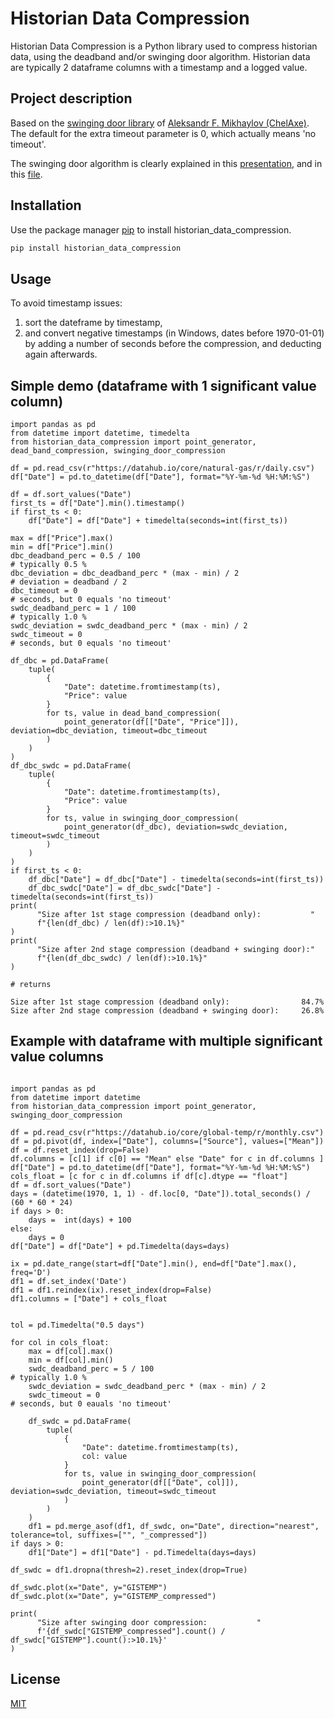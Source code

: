 # Historian Data Compression

Historian Data Compression is a Python library used to compress historian data, using the deadband and/or swinging door algorithm.
Historian data are typically 2 dataframe columns with a timestamp and a logged value.

## Project description

Based on the [swinging door library](https://pypi.org/project/swinging-door/) of [Aleksandr F. Mikhaylov (ChelAxe)](mailto:chelaxe@gmail.com).
The default for the extra timeout parameter is 0, which actually means 'no timeout'.

The swinging door algorithm is clearly explained in this [presentation](https://slideplayer.com/slide/3884/),
and in this [file](https://spiral.imperial.ac.uk/bitstream/10044/1/14604/2/ThornhillEtAlCompressionJPC2004.pdf).

## Installation

Use the package manager [pip](https://pypi.org/project/historian-data-compression/) to install historian_data_compression.

```bash
pip install historian_data_compression
```

## Usage

To avoid timestamp issues:

   1.  sort the dateframe by timestamp,
   2.  and convert negative timestamps (in Windows, dates before 1970-01-01) by adding a number of seconds before the compression, and deducting again afterwards.

## Simple demo (dataframe with 1 significant value column)

``` {.python}
import pandas as pd
from datetime import datetime, timedelta
from historian_data_compression import point_generator, dead_band_compression, swinging_door_compression

df = pd.read_csv(r"https://datahub.io/core/natural-gas/r/daily.csv")
df["Date"] = pd.to_datetime(df["Date"], format="%Y-%m-%d %H:%M:%S")

df = df.sort_values("Date")
first_ts = df["Date"].min().timestamp()
if first_ts < 0:
    df["Date"] = df["Date"] + timedelta(seconds=int(first_ts))

max = df["Price"].max()
min = df["Price"].min()
dbc_deadband_perc = 0.5 / 100                                                                       # typically 0.5 %
dbc_deviation = dbc_deadband_perc * (max - min) / 2                                                 # deviation = deadband / 2
dbc_timeout = 0                                                                                     # seconds, but 0 equals 'no timeout'
swdc_deadband_perc = 1 / 100                                                                        # typically 1.0 %
swdc_deviation = swdc_deadband_perc * (max - min) / 2     
swdc_timeout = 0                                                                                    # seconds, but 0 equals 'no timeout'

df_dbc = pd.DataFrame(
    tuple(
        {
            "Date": datetime.fromtimestamp(ts),
            "Price": value
        }
        for ts, value in dead_band_compression(
            point_generator(df[["Date", "Price"]]), deviation=dbc_deviation, timeout=dbc_timeout
        )
    )
)
df_dbc_swdc = pd.DataFrame(
    tuple(
        {
            "Date": datetime.fromtimestamp(ts),
            "Price": value
        }
        for ts, value in swinging_door_compression(
            point_generator(df_dbc), deviation=swdc_deviation, timeout=swdc_timeout
        )
    )
)
if first_ts < 0:
    df_dbc["Date"] = df_dbc["Date"] - timedelta(seconds=int(first_ts))
    df_dbc_swdc["Date"] = df_dbc_swdc["Date"] - timedelta(seconds=int(first_ts))
print(
      "Size after 1st stage compression (deadband only):           "
      f"{len(df_dbc) / len(df):>10.1%}"
)
print(
      "Size after 2nd stage compression (deadband + swinging door):"
      f"{len(df_dbc_swdc) / len(df):>10.1%}"
)

# returns

Size after 1st stage compression (deadband only):                84.7%
Size after 2nd stage compression (deadband + swinging door):     26.8%

```

## Example with dataframe with multiple significant value columns

``` {.python}

import pandas as pd
from datetime import datetime
from historian_data_compression import point_generator, swinging_door_compression

df = pd.read_csv(r"https://datahub.io/core/global-temp/r/monthly.csv")
df = pd.pivot(df, index=["Date"], columns=["Source"], values=["Mean"])
df = df.reset_index(drop=False)
df.columns = [c[1] if c[0] == "Mean" else "Date" for c in df.columns ]
df["Date"] = pd.to_datetime(df["Date"], format="%Y-%m-%d %H:%M:%S")
cols_float = [c for c in df.columns if df[c].dtype == "float"]
df = df.sort_values("Date")
days = (datetime(1970, 1, 1) - df.loc[0, "Date"]).total_seconds() / (60 * 60 * 24)
if days > 0:
    days =  int(days) + 100
else:
    days = 0
df["Date"] = df["Date"] + pd.Timedelta(days=days)

ix = pd.date_range(start=df["Date"].min(), end=df["Date"].max(), freq='D')
df1 = df.set_index('Date')
df1 = df1.reindex(ix).reset_index(drop=False)
df1.columns = ["Date"] + cols_float


tol = pd.Timedelta("0.5 days")
    
for col in cols_float:
    max = df[col].max()
    min = df[col].min()
    swdc_deadband_perc = 5 / 100                                                                    # typically 1.0 %
    swdc_deviation = swdc_deadband_perc * (max - min) / 2     
    swdc_timeout = 0                                                                                # seconds, but 0 eauals 'no timeout'
    
    df_swdc = pd.DataFrame(
        tuple(
            {
                "Date": datetime.fromtimestamp(ts),
                col: value
            }
            for ts, value in swinging_door_compression(
                point_generator(df[["Date", col]]), deviation=swdc_deviation, timeout=swdc_timeout
            )
        )
    )
    df1 = pd.merge_asof(df1, df_swdc, on="Date", direction="nearest", tolerance=tol, suffixes=["", "_compressed"])
if days > 0:
    df1["Date"] = df1["Date"] - pd.Timedelta(days=days)

df_swdc = df1.dropna(thresh=2).reset_index(drop=True)

df_swdc.plot(x="Date", y="GISTEMP")
df_swdc.plot(x="Date", y="GISTEMP_compressed")

print(
      "Size after swinging door compression:           "
      f'{df_swdc["GISTEMP_compressed"].count() / df_swdc["GISTEMP"].count():>10.1%}'
)

```

## License
[MIT](https://choosealicense.com/licenses/mit/)
